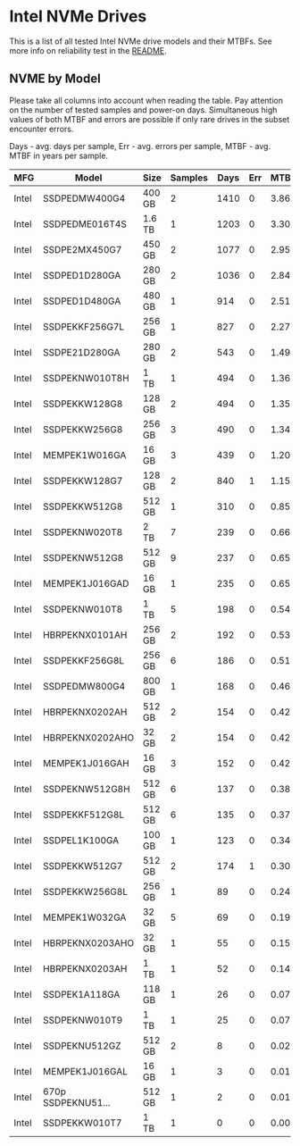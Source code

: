 Intel NVMe Drives
=================

This is a list of all tested Intel NVMe drive models and their MTBFs. See more
info on reliability test in the [README](https://github.com/bsdhw/SMART).

NVME by Model
------------

Please take all columns into account when reading the table. Pay attention on the
number of tested samples and power-on days. Simultaneous high values of both MTBF
and errors are possible if only rare drives in the subset encounter errors.

Days - avg. days per sample,
Err  - avg. errors per sample,
MTBF - avg. MTBF in years per sample.

| MFG       | Model              | Size   | Samples | Days  | Err   | MTBF |
|-----------|--------------------|--------|---------|-------|-------|------|
| Intel     | SSDPEDMW400G4      | 400 GB | 2       | 1410  | 0     | 3.86   |
| Intel     | SSDPEDME016T4S     | 1.6 TB | 1       | 1203  | 0     | 3.30   |
| Intel     | SSDPE2MX450G7      | 450 GB | 2       | 1077  | 0     | 2.95   |
| Intel     | SSDPED1D280GA      | 280 GB | 2       | 1036  | 0     | 2.84   |
| Intel     | SSDPED1D480GA      | 480 GB | 1       | 914   | 0     | 2.51   |
| Intel     | SSDPEKKF256G7L     | 256 GB | 1       | 827   | 0     | 2.27   |
| Intel     | SSDPE21D280GA      | 280 GB | 2       | 543   | 0     | 1.49   |
| Intel     | SSDPEKNW010T8H     | 1 TB   | 1       | 494   | 0     | 1.36   |
| Intel     | SSDPEKKW128G8      | 128 GB | 2       | 494   | 0     | 1.35   |
| Intel     | SSDPEKKW256G8      | 256 GB | 3       | 490   | 0     | 1.34   |
| Intel     | MEMPEK1W016GA      | 16 GB  | 3       | 439   | 0     | 1.20   |
| Intel     | SSDPEKKW128G7      | 128 GB | 2       | 840   | 1     | 1.15   |
| Intel     | SSDPEKKW512G8      | 512 GB | 1       | 310   | 0     | 0.85   |
| Intel     | SSDPEKNW020T8      | 2 TB   | 7       | 239   | 0     | 0.66   |
| Intel     | SSDPEKNW512G8      | 512 GB | 9       | 237   | 0     | 0.65   |
| Intel     | MEMPEK1J016GAD     | 16 GB  | 1       | 235   | 0     | 0.65   |
| Intel     | SSDPEKNW010T8      | 1 TB   | 5       | 198   | 0     | 0.54   |
| Intel     | HBRPEKNX0101AH     | 256 GB | 2       | 192   | 0     | 0.53   |
| Intel     | SSDPEKKF256G8L     | 256 GB | 6       | 186   | 0     | 0.51   |
| Intel     | SSDPEDMW800G4      | 800 GB | 1       | 168   | 0     | 0.46   |
| Intel     | HBRPEKNX0202AH     | 512 GB | 2       | 154   | 0     | 0.42   |
| Intel     | HBRPEKNX0202AHO    | 32 GB  | 2       | 154   | 0     | 0.42   |
| Intel     | MEMPEK1J016GAH     | 16 GB  | 3       | 152   | 0     | 0.42   |
| Intel     | SSDPEKNW512G8H     | 512 GB | 6       | 137   | 0     | 0.38   |
| Intel     | SSDPEKKF512G8L     | 512 GB | 6       | 135   | 0     | 0.37   |
| Intel     | SSDPEL1K100GA      | 100 GB | 1       | 123   | 0     | 0.34   |
| Intel     | SSDPEKKW512G7      | 512 GB | 2       | 174   | 1     | 0.30   |
| Intel     | SSDPEKKW256G8L     | 256 GB | 1       | 89    | 0     | 0.24   |
| Intel     | MEMPEK1W032GA      | 32 GB  | 5       | 69    | 0     | 0.19   |
| Intel     | HBRPEKNX0203AHO    | 32 GB  | 1       | 55    | 0     | 0.15   |
| Intel     | HBRPEKNX0203AH     | 1 TB   | 1       | 52    | 0     | 0.14   |
| Intel     | SSDPEK1A118GA      | 118 GB | 1       | 26    | 0     | 0.07   |
| Intel     | SSDPEKNW010T9      | 1 TB   | 1       | 25    | 0     | 0.07   |
| Intel     | SSDPEKNU512GZ      | 512 GB | 2       | 8     | 0     | 0.02   |
| Intel     | MEMPEK1J016GAL     | 16 GB  | 1       | 3     | 0     | 0.01   |
| Intel     | 670p SSDPEKNU51... | 512 GB | 1       | 2     | 0     | 0.01   |
| Intel     | SSDPEKKW010T7      | 1 TB   | 1       | 0     | 0     | 0.00   |
